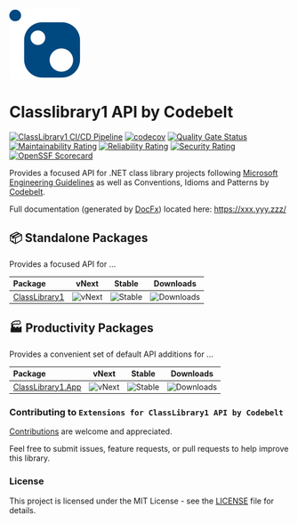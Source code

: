 ![ClassLibrary1](.nuget/ClassLibrary1/icon.png)

# Classlibrary1 API by Codebelt

[![ClassLibrary1 CI/CD Pipeline](https://github.com/codebeltnet/ClassLibrary1/actions/workflows/pipelines.yml/badge.svg)](https://github.com/codebeltnet/ClassLibrary1/actions/workflows/pipelines.yml) [![codecov](https://codecov.io/gh/codebeltnet/ClassLibrary1/graph/badge.svg?token=WAmfmpQyCz)](https://codecov.io/gh/codebeltnet/ClassLibrary1) [![Quality Gate Status](https://sonarcloud.io/api/project_badges/measure?project=ClassLibrary1&metric=alert_status)](https://sonarcloud.io/dashboard?id=ClassLibrary1) [![Maintainability Rating](https://sonarcloud.io/api/project_badges/measure?project=ClassLibrary1&metric=sqale_rating)](https://sonarcloud.io/dashboard?id=ClassLibrary1) [![Reliability Rating](https://sonarcloud.io/api/project_badges/measure?project=ClassLibrary1&metric=reliability_rating)](https://sonarcloud.io/dashboard?id=ClassLibrary1) [![Security Rating](https://sonarcloud.io/api/project_badges/measure?project=ClassLibrary1&metric=security_rating)](https://sonarcloud.io/dashboard?id=ClassLibrary1) [![OpenSSF Scorecard](https://api.scorecard.dev/projects/github.com/codebeltnet/ClassLibrary1/badge)](https://scorecard.dev/viewer/?uri=github.com/codebeltnet/ClassLibrary1)

Provides a focused API for .NET class library projects following [Microsoft Engineering Guidelines](https://github.com/dotnet/aspnetcore/wiki/Engineering-guidelines) as well as Conventions, Idioms and Patterns by [Codebelt](https://github.com/codebeltnet#conventions-idioms-and-patterns).

Full documentation (generated by [DocFx](https://github.com/dotnet/docfx)) located here: https://xxx.yyy.zzz/

## 📦 Standalone Packages

Provides a focused API for ...

|Package|vNext|Stable|Downloads|
|:--|:-:|:-:|:-:|
| [ClassLibrary1](https://www.nuget.org/packages/ClassLibrary1/) | ![vNext](https://img.shields.io/nuget/vpre/ClassLibrary1?logo=nuget) | ![Stable](https://img.shields.io/nuget/v/ClassLibrary1?logo=nuget) | ![Downloads](https://img.shields.io/nuget/dt/ClassLibrary1?color=blueviolet&logo=nuget) |

## 🏭 Productivity Packages

Provides a convenient set of default API additions for ...

|Package|vNext|Stable|Downloads|
|:--|:-:|:-:|:-:|
| [ClassLibrary1.App](https://www.nuget.org/packages/ClassLibrary1.App/) | ![vNext](https://img.shields.io/nuget/vpre/ClassLibrary1.App?logo=nuget) | ![Stable](https://img.shields.io/nuget/v/ClassLibrary1.App?logo=nuget) | ![Downloads](https://img.shields.io/nuget/dt/ClassLibrary1.App?color=blueviolet&logo=nuget) |

### Contributing to `Extensions for ClassLibrary1 API by Codebelt`
[Contributions](.github/CONTRIBUTING.md) are welcome and appreciated.

Feel free to submit issues, feature requests, or pull requests to help improve this library.

### License
This project is licensed under the MIT License - see the [LICENSE](LICENSE.md) file for details.
